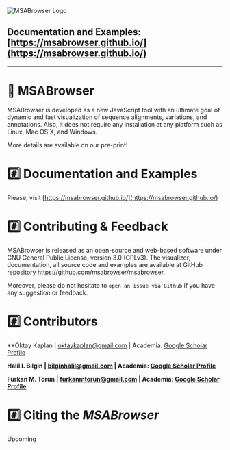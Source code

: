 ![MSABrowser Logo](https://user-images.githubusercontent.com/65191506/81839302-06123400-9550-11ea-92d2-ac904ccd32c6.png)
##  Documentation and Examples: [https://msabrowser.github.io/](https://msabrowser.github.io/)
---

# 🧬 MSABrowser

MSABrowser is developed as a new JavaScript tool with an ultimate goal of dynamic and fast visualization of sequence alignments, variations, and annotations. Also, it does not require any installation at any platform such as Linux, Mac OS X, and Windows.

More details are available on our pre-print!

# :hash: Documentation and Examples 
Please, visit [https://msabrowser.github.io/](https://msabrowser.github.io/)

# :hash: Contributing & Feedback
MSABrowser is released as an open-source and web-based software under GNU General Public License, version 3.0 (GPLv3). The visualizer, documentation, all source code and examples are available at GitHub repository https://github.com/msabrowser/msabrowser.

Moreover, please do not hesitate to `open an issue via Github` if you have any suggestion or feedback.

# :hash: Contributors
**Oktay Kaplan | [oktaykaplan@gmail.com](mailto:oktaykaplan@gmail.com) | Academia: [Google Scholar Profile](https://scholar.google.com/citations?user=YFzvQQUAAAAJ&hl=en)


**Halil I. Bilgin |  [bilginhalil@gmail.com](mailto:bilginhalil@gmail.com) | Academia: [Google Scholar Profile](https://scholar.google.com/citations?user=U1jyUGkAAAAJ&hl=en&oi=ao)**


**Furkan M. Torun |  [furkanmtorun@gmail.com](mailto:furkanmtorun@gmail.com) | Academia: [Google Scholar Profile](https://scholar.google.com/citations?user=d5ZyOZ4AAAAJ)**

# :hash: Citing the *MSABrowser*
Upcoming 

